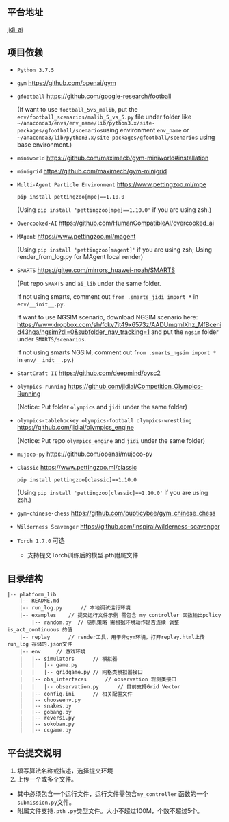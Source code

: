 ## 平台地址
[jidi_ai](http://www.jidiai.cn/)

## 项目依赖

- `Python 3.7.5`
- `gym` https://github.com/openai/gym
- `gfootball` https://github.com/google-research/football
  
  (If want to use `football_5v5_malib`, put the `env/football_scenarios/malib_5_vs_5.py` file under folder like 
  `~/anaconda3/envs/env_name/lib/python3.x/site-packages/gfootball/scenarios`using environment `env_name` or
  `~/anaconda3/lib/python3.x/site-packages/gfootball/scenarios` using base environment.)
- `miniworld` https://github.com/maximecb/gym-miniworld#installation
- `minigrid` https://github.com/maximecb/gym-minigrid
- `Multi-Agent Particle Environment` https://www.pettingzoo.ml/mpe

  `pip install pettingzoo[mpe]==1.10.0`
  
  (Using `pip install 'pettingzoo[mpe]==1.10.0'` if you are using zsh.)
- `Overcooked-AI` https://github.com/HumanCompatibleAI/overcooked_ai
- `MAgent` https://www.pettingzoo.ml/magent
  
  (Using `pip install 'pettingzoo[magent]'` if you are using zsh; 
  Using render_from_log.py for MAgent local render)
- `SMARTS` https://gitee.com/mirrors_huawei-noah/SMARTS

  (Put repo `SMARTS` and `ai_lib` under the same folder.
  
  If not using smarts, comment out `from .smarts_jidi import *` in `env/__init__.py`.
  
  If want to use NGSIM scenario, download NGSIM scenario 
  here: https://www.dropbox.com/sh/fcky7jt49x6573z/AADUmqmIXhz_MfBcenid43hqa/ngsim?dl=0&subfolder_nav_tracking=1 
  and put the `ngsim` folder under `SMARTS/scenarios`.
  
  If not using smarts NGSIM, comment out `from .smarts_ngsim import *` in `env/__init__.py`.)
- `StartCraft II` https://github.com/deepmind/pysc2
- `olympics-running` https://github.com/jidiai/Competition_Olympics-Running

  (Notice: Put folder `olympics` and `jidi` under the same folder)
  
- `olympics-tablehockey olympics-football olympics-wrestling` https://github.com/jidiai/olympics_engine
  
  (Notice: Put repo `olympics_engine` and `jidi` under the same folder)
- `mujoco-py` https://github.com/openai/mujoco-py
- `Classic` https://www.pettingzoo.ml/classic 
  
  `pip install pettingzoo[classic]==1.10.0`
  
  (Using `pip install 'pettingzoo[classic]==1.10.0'` if you are using zsh.)
- `gym-chinese-chess` https://github.com/bupticybee/gym_chinese_chess
- `Wilderness Scavenger` https://github.com/inspirai/wilderness-scavenger
  
- `Torch 1.7.0` 可选
  - 支持提交Torch训练后的模型.pth附属文件

## 目录结构

```
|-- platform_lib
	|-- README.md
	|-- run_log.py		// 本地调试运行环境
	|-- examples	// 提交运行文件示例	需包含 my_controller 函数输出policy
	    |-- random.py  // 随机策略 需根据环境动作是否连续 调整 is_act_continuous 的值
	|-- replay		// render工具，用于非gym环境，打开replay.html上传run_log 存储的.json文件 
	|-- env		// 游戏环境 
	|	|-- simulators		// 模拟器
	|	|	|-- game.py
	|	|	|-- gridgame.py // 网格类模拟器接口
	|	|-- obs_interfaces		// observation 观测类接口
	|	|	|-- observation.py		// 目前支持Grid Vector
	|	|-- config.ini		// 相关配置文件
	|	|-- chooseenv.py 
	|	|-- snakes.py
	|	|-- gobang.py
	|	|-- reversi.py
	|	|-- sokoban.py
	|	|-- ccgame.py

```

## 平台提交说明
1. 填写算法名称或描述，选择提交环境
2. 上传一个或多个文件。
- 其中必须包含一个运行文件，运行文件需包含`my_controller` 函数的一个`submission.py`文件。
- 附属文件支持`.pth` `.py`类型文件。大小不超过100M，个数不超过5个。 
